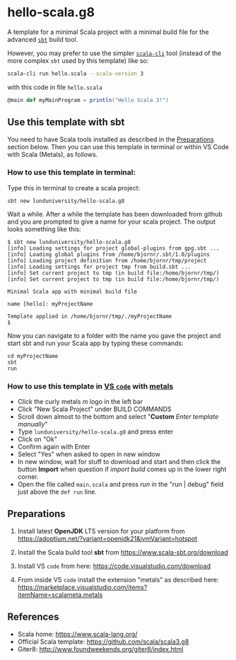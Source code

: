 # hello-scala.g8
A template for a minimal Scala project with a minimal build file for the advanced [`sbt`](https://www.scala-sbt.org/download) build tool.

However, you may prefer to use the simpler [`scala-cli`](https://scala-cli.virtuslab.org/install) tool (instead of the more complex `sbt` used by this template) like so:
```bash
scala-cli run hello.scala --scala-version 3
```
with this code in file `hello.scala`
```scala
@main def myMainProgram = println("Hello Scala 3!")
```

## Use this template with sbt

You need to have Scala tools installed as described in the [Preparations](https://github.com/lunduniversity/hello-scala.g8#preparations) section below. Then you can use this template in terminal or within VS Code with Scala (Metals), as follows.

### How to use this template in terminal:
Type this in terminal to create a scala project:
```
sbt new lunduniversity/hello-scala.g8
```
Wait a while. After a while the template has been downloaded from github and you are prompted to give a name for your scala project. The output looks something like this:
```
$ sbt new lunduniversity/hello-scala.g8
[info] Loading settings for project global-plugins from gpg.sbt ...
[info] Loading global plugins from /home/bjornr/.sbt/1.0/plugins
[info] Loading project definition from /home/bjornr/tmp/project
[info] Loading settings for project tmp from build.sbt ...
[info] Set current project to tmp (in build file:/home/bjornr/tmp/)
[info] Set current project to tmp (in build file:/home/bjornr/tmp/)

Minimal Scala app with minimal build file 

name [hello]: myProjectName

Template applied in /home/bjornr/tmp/./myProjectName
$
```
Now you can navigate to a folder with the name you gave the project and start sbt and run your Scala app by typing these commands:
```
cd myProjectName
sbt
run
```

### How to use this template in [VS `code`](https://code.visualstudio.com/download) with [metals](https://marketplace.visualstudio.com/items?itemName=scalameta.metals)

* Click the curly metals *m* logo in the left bar
* Click "New Scala Project" under BUILD COMMANDS
* Scroll down almost to the bottom and select "**Custom** *Enter template manually*"
* Type `lunduniversity/hello-scala.g8` and press enter 
* Click on "Ok"
* Confirm again with Enter
* Select "Yes" when asked to open in new window
* In new window, wait for stuff to download and start and then click the button **Import** when question if *import build* comes up in the lower right corner.
* Open the file called `main.scala` and press *run* in the "run | debug" field just above the `def run` line. 


## Preparations

1. Install latest **OpenJDK** LTS version for your platform from https://adoptium.net/?variant=openjdk21&jvmVariant=hotspot

2. Install the Scala build tool **sbt**  from https://www.scala-sbt.org/download

3. Install VS `code` from here: https://code.visualstudio.com/download

4. From inside VS `code` install the extension "metals" as described here: https://marketplace.visualstudio.com/items?itemName=scalameta.metals

## References
* Scala home: https://www.scala-lang.org/
* Official Scala template: https://github.com/scala/scala3.g8
* Giter8: http://www.foundweekends.org/giter8/index.html


